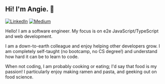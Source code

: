 ## Hi! I'm Angie. 👋 

[![LinkedIn](https://img.shields.io/badge/-LinkedIn-0077B5?style=for-the-badge&logo=LinkedIn&logoColor=white)](https://www.linkedin.com/in/angiesiu/)
[![Medium](https://img.shields.io/badge/Medium-333333?style=for-the-badge&logo=medium&logoColor=white)](https://medium.com/@siuangie91)

Hello! I am a software engineer. My focus is on e2e JavaScript/TypeScript and web development.

I am a down-to-earth colleague and enjoy helping other developers grow. I am completely self-taught (no bootcamp, no CS degree!) and understand how hard it can be to learn to code.

When not coding, I am probably cooking or eating; I'd say that food is my passion! I particularly enjoy making ramen and pasta, and geeking out on food science. 





